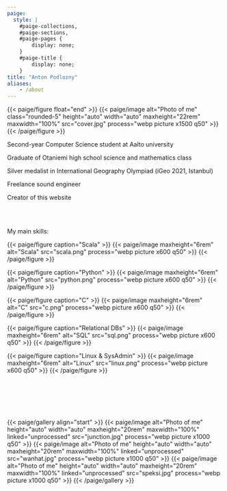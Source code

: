 ```yaml
---
paige:
  style: |
    #paige-collections,
    #paige-sections,
    #paige-pages {
        display: none;
    }
    #paige-title {
        display: none;
    }
title: "Anton Podlozny"
aliases:
    - /about
---
```


{{< paige/figure float="end" >}}
{{< paige/image alt="Photo of me" class="rounded-5" height="auto" width="auto" maxheight="22rem" maxwidth="100%" src="cover.jpg" process="webp picture x1500 q50" >}}
{{< /paige/figure >}}

<div class="container-fluid">
    <div class="justify-content-center row">
        <div class="col col-auto col-lg-7 px-0">
            <p class="lead text-center">
              Second-year Computer Science student at Aalto university</p>
        </div>
    </div>
</div>
<div class="container-fluid">
    <div class="justify-content-center row">
        <div class="col col-auto col-lg-7 px-0">
            <p class="lead text-center">Graduate of Otaniemi high school science and mathematics class</p>
        </div>
    </div>
</div>
<div class="container-fluid">
    <div class="justify-content-center row">
        <div class="col col-auto col-lg-7 px-0">
            <p class="lead text-center">Silver medalist in International Geography Olympiad (iGeo 2021, Istanbul)</p>
        </div>
    </div>
</div>
<div class="container-fluid">
    <div class="justify-content-center row">
        <div class="col col-auto col-lg-7 px-0">
            <p class="lead text-center">Freelance sound engineer</p>
        </div>
    </div>
</div>
<div class="container-fluid">
    <div class="justify-content-center row">
        <div class="col col-auto col-lg-7 px-0">
            <p class="lead text-center">Creator of this website</p>
        </div>
    </div>
</div>

<br>
<br>
<div class="container-fluid">
    <div class="justify-content-center row">
        <div class="col col-auto col-lg-7 px-0">
            <p class="lead text-center">My main skills:</p>
        </div>
    </div>
</div>

<div class="d-flex gap-2 justify-content-around flex-wrap" style="height: 12rem">
{{< paige/figure caption="Scala" >}}
{{< paige/image maxheight="6rem" alt="Scala" src="scala.png" process="webp picture x600 q50" >}}
{{< /paige/figure >}}

{{< paige/figure caption="Python" >}}
{{< paige/image maxheight="6rem" alt="Python" src="python.png" process="webp picture x600 q50" >}}
{{< /paige/figure >}}

{{< paige/figure caption="C" >}}
{{< paige/image maxheight="6rem" alt="C" src="c.png" process="webp picture x600 q50" >}}
{{< /paige/figure >}}

{{< paige/figure caption="Relational DBs" >}}
{{< paige/image maxheight="6rem" alt="SQL" src="sql.png" process="webp picture x600 q50" >}}
{{< /paige/figure >}}

{{< paige/figure caption="Linux & SysAdmin" >}}
{{< paige/image maxheight="6rem" alt="Linux" src="linux.png" process="webp picture x600 q50" >}}
{{< /paige/figure >}}
</div>
<div class="d-flex justify-content-around flex-wrap d-block d-md-none" style="height: 12rem">
</div>
<br>

{{< paige/gallery align="start" >}}
{{< paige/image alt="Photo of me" height="auto" width="auto" maxheight="20rem" maxwidth="100%" linked="unprocessed" src="junction.jpg" process="webp picture x1000 q50" >}}
{{< paige/image alt="Photo of me" height="auto" width="auto" maxheight="20rem" maxwidth="100%" linked="unprocessed" src="wanhat.jpg" process="webp picture x1000 q50" >}}
{{< paige/image alt="Photo of me" height="auto" width="auto" maxheight="20rem" maxwidth="100%" linked="unprocessed" src="speksi.jpg" process="webp picture x1000 q50" >}}
{{< /paige/gallery >}}
